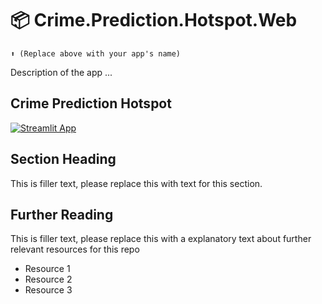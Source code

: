 # 📦 Crime.Prediction.Hotspot.Web 
```
⬆️ (Replace above with your app's name)
```

Description of the app ...

## Crime Prediction Hotspot

[![Streamlit App](https://static.streamlit.io/badges/streamlit_badge_black_white.svg)](https://ml-model-builder-template.streamlit.app/)

## Section Heading

This is filler text, please replace this with text for this section.

## Further Reading

This is filler text, please replace this with a explanatory text about further relevant resources for this repo
- Resource 1
- Resource 2
- Resource 3

